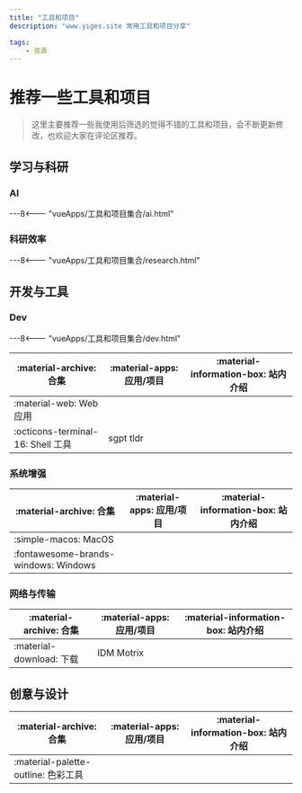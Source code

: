 ```yaml
---
title: "工具和项目"
description: "www.yiges.site 常用工具和项目分享"

tags:
    - 资源
---
```



# 推荐一些工具和项目

> 这里主要推荐一些我使用后筛选的觉得不错的工具和项目，会不断更新修改，也欢迎大家在评论区推荐。

## 学习与科研

### AI

---8<--- "vueApps/工具和项目集合/ai.html"

### 科研效率

---8<--- "vueApps/工具和项目集合/research.html"

## 开发与工具

### Dev

---8<--- "vueApps/工具和项目集合/dev.html"

| :material-archive: 合集             | :material-apps: 应用/项目 | :material-information-box: 站内介绍 |
| --------------------------------- | ------------------------- | ----------------------------------- |
| :material-web: Web 应用 |                           |                                     |
| :octicons-terminal-16: Shell 工具 |  sgpt tldr                         |                                     |

### 系统增强

| :material-archive: 合集             | :material-apps: 应用/项目 | :material-information-box: 站内介绍 |
| --------------------------------- | ------------------------- | ----------------------------------- |
| :simple-macos: MacOS      |                           |                                     |
| :fontawesome-brands-windows: Windows    |                           |                                     |

### 网络与传输

| :material-archive: 合集             | :material-apps: 应用/项目 | :material-information-box: 站内介绍 |
| --------------------------------- | ------------------------- | ----------------------------------- |
| :material-download: 下载      |      IDM Motrix                      |                                     |

## 创意与设计

| :material-archive: 合集          | :material-apps: 应用/项目 | :material-information-box: 站内介绍 |
| ------------------------------- | ------------------------- | ----------------------------------- |
| :material-palette-outline: 色彩工具 |                           |                                     |